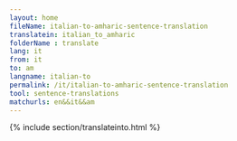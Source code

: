 ```yaml
---
layout: home
fileName: italian-to-amharic-sentence-translation
translatein: italian_to_amharic
folderName : translate
lang: it
from: it
to: am
langname: italian-to
permalink: /it/italian-to-amharic-sentence-translation
tool: sentence-translations
matchurls: en&&it&&am
---
```

{% include section/translateinto.html %}
